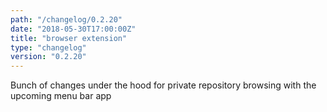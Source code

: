 ```yaml
---
path: "/changelog/0.2.20"
date: "2018-05-30T17:00:00Z"
title: "browser extension"
type: "changelog"
version: "0.2.20"
---
```


Bunch of changes under the hood for private repository browsing with the upcoming menu bar app
